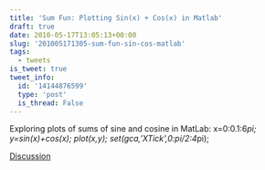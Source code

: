 ```yaml
---
title: 'Sum Fun: Plotting Sin(x) + Cos(x) in Matlab'
draft: true
date: 2010-05-17T13:05:13+00:00
slug: '201005171305-sum-fun-sin-cos-matlab'
tags:
  - tweets
is_tweet: true
tweet_info:
  id: '14144876599'
  type: 'post'
  is_thread: False
---
```




Exploring plots of sums of sine and cosine in MatLab: x=0:0.1:6*pi; y=sin(x)+cos(x); plot(x,y); set(gca,'XTick',0:pi/2:4*pi);

[Discussion](https://x.com/sytelus/status/14144876599)
